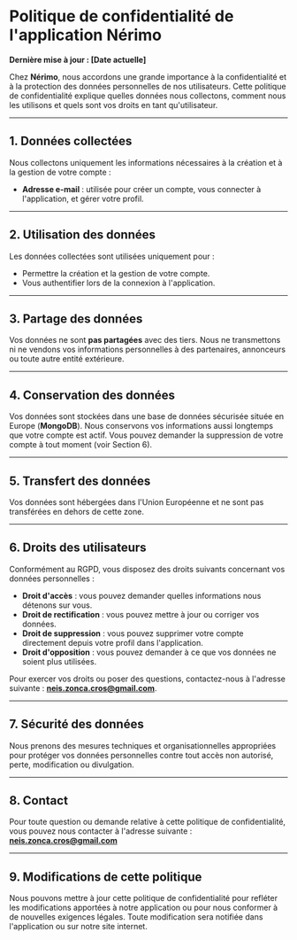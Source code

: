 # Politique de confidentialité de l'application Nérimo

**Dernière mise à jour : [Date actuelle]**

Chez **Nérimo**, nous accordons une grande importance à la confidentialité et à la protection des données personnelles de nos utilisateurs. Cette politique de confidentialité explique quelles données nous collectons, comment nous les utilisons et quels sont vos droits en tant qu'utilisateur.

---

## 1. Données collectées
Nous collectons uniquement les informations nécessaires à la création et à la gestion de votre compte :
- **Adresse e-mail** : utilisée pour créer un compte, vous connecter à l'application, et gérer votre profil.

---

## 2. Utilisation des données
Les données collectées sont utilisées uniquement pour :
- Permettre la création et la gestion de votre compte.
- Vous authentifier lors de la connexion à l'application.

---

## 3. Partage des données
Vos données ne sont **pas partagées** avec des tiers. Nous ne transmettons ni ne vendons vos informations personnelles à des partenaires, annonceurs ou toute autre entité extérieure.

---

## 4. Conservation des données
Vos données sont stockées dans une base de données sécurisée située en Europe (**MongoDB**). Nous conservons vos informations aussi longtemps que votre compte est actif. Vous pouvez demander la suppression de votre compte à tout moment (voir Section 6).

---

## 5. Transfert des données
Vos données sont hébergées dans l'Union Européenne et ne sont pas transférées en dehors de cette zone.

---

## 6. Droits des utilisateurs
Conformément au RGPD, vous disposez des droits suivants concernant vos données personnelles :
- **Droit d'accès** : vous pouvez demander quelles informations nous détenons sur vous.
- **Droit de rectification** : vous pouvez mettre à jour ou corriger vos données.
- **Droit de suppression** : vous pouvez supprimer votre compte directement depuis votre profil dans l'application.
- **Droit d'opposition** : vous pouvez demander à ce que vos données ne soient plus utilisées.

Pour exercer vos droits ou poser des questions, contactez-nous à l'adresse suivante : **neis.zonca.cros@gmail.com**.

---

## 7. Sécurité des données
Nous prenons des mesures techniques et organisationnelles appropriées pour protéger vos données personnelles contre tout accès non autorisé, perte, modification ou divulgation.

---

## 8. Contact
Pour toute question ou demande relative à cette politique de confidentialité, vous pouvez nous contacter à l'adresse suivante :  
**neis.zonca.cros@gmail.com**

---

## 9. Modifications de cette politique
Nous pouvons mettre à jour cette politique de confidentialité pour refléter les modifications apportées à notre application ou pour nous conformer à de nouvelles exigences légales. Toute modification sera notifiée dans l'application ou sur notre site internet.
